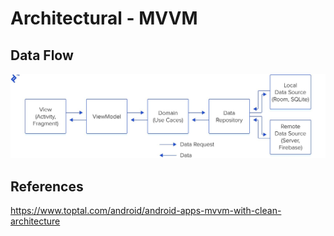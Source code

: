 # Architectural - MVVM

## Data Flow

![image](../../media/Architectural-MVVM-image1.jpg)

## References

<https://www.toptal.com/android/android-apps-mvvm-with-clean-architecture>
